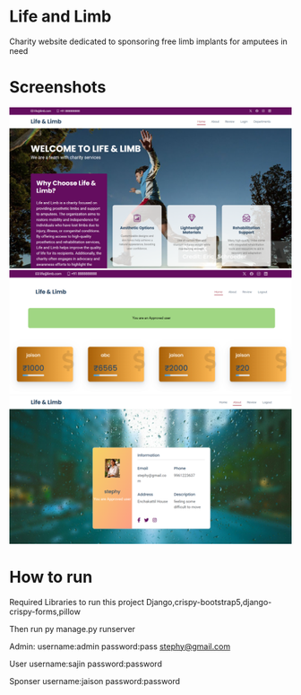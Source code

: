 # Life and Limb 
Charity website dedicated to sponsoring free limb implants for amputees in need

# Screenshots
![Screenshot](/screenshots/1.png?raw=true "Screenshot")
![Screenshot](/screenshots/2.png?raw=true "Screenshot")
![Screenshot](/screenshots/3.png?raw=true "Screenshot")

# How to run 
Required Libraries to run this project
Django,crispy-bootstrap5,django-crispy-forms,pillow

Then run
py manage.py runserver


Admin:
username:admin
password:pass
stephy@gmail.com

User
username:sajin
password:password

Sponser
username:jaison
password:password